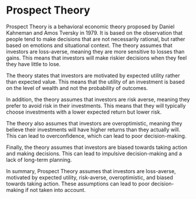 

# **Prospect Theory**

Prospect Theory is a behavioral economic theory proposed by Daniel Kahneman and Amos Tversky in 1979. It is based on the observation that people tend to make decisions that are not necessarily rational, but rather based on emotions and situational context. The theory assumes that investors are loss-averse, meaning they are more sensitive to losses than gains. This means that investors will make riskier decisions when they feel they have little to lose.

The theory states that investors are motivated by expected utility rather than expected value. This means that the utility of an investment is based on the level of wealth and not the probability of outcomes.

In addition, the theory assumes that investors are risk averse, meaning they prefer to avoid risk in their investments. This means that they will typically choose investments with a lower expected return but lower risk.

The theory also assumes that investors are overoptimistic, meaning they believe their investments will have higher returns than they actually will. This can lead to overconfidence, which can lead to poor decision-making.

Finally, the theory assumes that investors are biased towards taking action and making decisions. This can lead to impulsive decision-making and a lack of long-term planning.

In summary, Prospect Theory assumes that investors are loss-averse, motivated by expected utility, risk-averse, overoptimistic, and biased towards taking action. These assumptions can lead to poor decision-making if not taken into account.